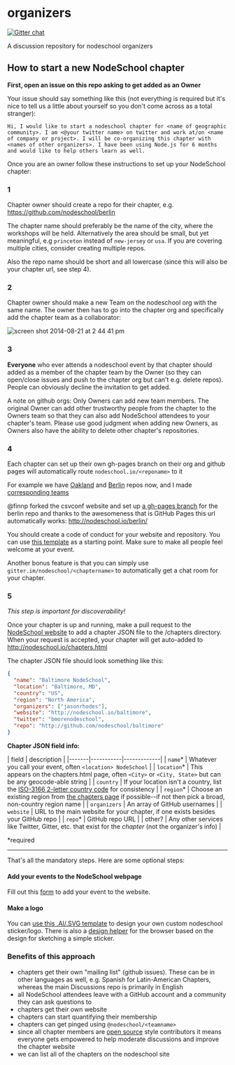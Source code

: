 organizers 
==========

[![Gitter chat](https://badges.gitter.im/nodeschool/organizers.png)](https://gitter.im/nodeschool/organizers)

A discussion repository for nodeschool organizers

## How to start a new NodeSchool chapter

**First, open an issue on this repo asking to get added as an Owner**

Your issue should say something like this (not everything is required but it's nice to tell us a little about yourself so you don't come across as a total stranger):

```
Hi, I would like to start a nodeschool chapter for <name of geographic community>. I am <@your twitter name> on twitter and work at/on <name of company or project>. I will be co-organizing this chapter with <names of other organizers>. I have been using Node.js for 6 months and would like to help others learn as well.
```

Once you are an owner follow these instructions to set up your NodeSchool chapter:

### 1

Chapter owner should create a repo for their chapter, e.g. https://github.com/nodeschool/berlin

The chapter name should preferably be the name of the city, where the workshops will
be held. Alternatively the area should be small, but yet meaningful, e.g `princeton` instead of
`new-jersey` or `usa`. If you are covering multiple cities, consider creating multiple repos.

Also the repo name should be short and all lowercase (since this will also be your chapter url, see step 4).

### 2

Chapter owner should make a new Team on the nodeschool org with the same name. The owner then has to go into the chapter org and specifically add the chapter team as a collaborator:

![screen shot 2014-08-21 at 2 44 41 pm](https://cloud.githubusercontent.com/assets/39759/4004063/751d878c-297c-11e4-9101-d22a9d7ff037.png)

### 3

**Everyone** who ever attends a nodeschool event by that chapter should added as a member of the chapter team by the Owner (so they can open/close issues and push to the chapter org but can't e.g. delete repos). People can obviously decline the invitation to get added.

A note on github orgs: Only Owners can add new team members. The original Owner can add other trustworthy people from the chapter to the Owners team so that they can also add NodeSchool attendees to your chapter's team. Please use good judgment when adding new Owners, as Owners also have the ability to delete other chapter's repositories. 

### 4

Each chapter can set up their own gh-pages branch on their org and github pages will automatically route `nodeschool.io/<reponame>` to it

For example we have [Oakland](https://github.com/nodeschool/oakland) and [Berlin](https://github.com/nodeschool/berlin) repos now, and I made [corresponding teams](https://github.com/orgs/nodeschool/teams)

@finnp forked the csvconf website and set up [a gh-pages branch](https://github.com/nodeschool/berlin/tree/gh-pages) for the berlin repo and thanks to the awesomeness that is GitHub Pages this url automatically works: http://nodeschool.io/berlin/

You should create a code of conduct for your website and repository. You can use 
[this template](codeofconduct-template.md) as a starting point. Make sure to make
all people feel welcome at your event.

Another bonus feature is that you can simply use `gitter.im/nodeschool/<chaptername>` to automatically get a chat room for your chapter.

### 5

_This step is important for discoverability!_

Once your chapter is up and running, make a pull request to the [NodeSchool website](https://github.com/nodeschool/nodeschool.github.io/) to add a chapter JSON file to the /chapters directory. When your request is accepted, your chapter will get auto-added to http://nodeschool.io/chapters.html

The chapter JSON file should look something like this: 

```json
{
  "name": "Baltimore NodeSchool",
  "location": "Baltimore, MD",
  "country": "US",
  "region": "North America",
  "organizers": ["jasonrhodes"],
  "website": "http://nodeschool.io/baltimore",
  "twitter": "bmorenodeschool",
  "repo": "http://github.com/nodeschool/baltimore"
}
```

**Chapter JSON field info:**

| field | description |
|-------|-----------|-------------|
| `name`* | Whatever you call your event, often `<location> NodeSchool` |
| `location`* | This appears on the chapters.html page, often `<City>` or `<City, State>` but can be any geocode-able string |
| `country` | If your location isn't a country, list the [ISO-3166 2-letter country code](http://en.wikipedia.org/wiki/ISO_3166-1_alpha-2) for consistency |
| `region`* | Choose an existing region from [the chapters page](http://nodeschool.io/chapters.html) if possible--if not then pick a broad, non-country region name |
| `organizers` | An array of GitHub usernames |
| `website` | URL to the main website for your chapter, if one exists besides your GitHub repo |
| `repo`* | GitHub repo URL |
| other? | Any other services like Twitter, Gitter, etc. that exist for the _chapter_ (not the organizer's info) |

*required

---

That's all the mandatory steps. Here are some optional steps:

#### Add your events to the NodeSchool webpage

Fill out this [form](https://docs.google.com/forms/d/1vYW-Yw82kt_q7WDgBY6gQqFrg3zuD2rDPXEG-cbq7e4/viewform?usp=form_confirm) to add your event to the website.

#### Make a logo

You can [use this .AI/.SVG template](https://github.com/nodeschool/nodeschool.github.io/tree/master/images/make-a-sticker) to design your own custom nodeschool sticker/logo. There is also a [design helper](http://www.finnpauls.de/nodeschool-stickerify/) for the browser based on the design for sketching a simple sticker.


### Benefits of this approach

- chapters get their own "mailing list" (github issues). These can be in other languages as well, e.g. Spanish for Latin-American Chapters, whereas the main Discussions repo is primarily in English
- all NodeSchool attendees leave with a GitHub account and a community they can ask questions to
- chapters get their own website
- chapters can start quantifying their membership
- chapters can get pinged using `@nodeschool/<teamname>`
- since all chapter members are [open source](https://github.com/rvagg/node-leveldown#contributing) style contributors it means everyone gets empowered to help moderate discussions and improve the chapter website
- we can list all of the chapters on the nodeschool site
